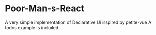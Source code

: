 # Poor-Man-s-React
A very simple implementation of Declarative Ui inspired by petite-vue
A todos example is included
